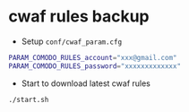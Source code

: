 # cwaf rules backup

* Setup `conf/cwaf_param.cfg`

```bash
PARAM_COMODO_RULES_account="xxx@gmail.com"
PARAM_COMODO_RULES_password="xxxxxxxxxxxxx"
```

* Start to download latest cwaf rules

```bash
./start.sh
```
